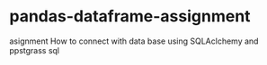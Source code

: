 # pandas-dataframe-assignment
asignment
How to connect with data base using SQLAclchemy and ppstgrass sql 
